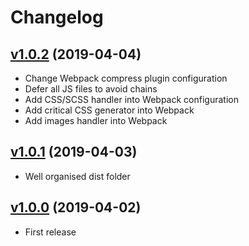 # Changelog

## [v1.0.2](https://github.com/andreamalvetta/web-components/releases/tag/1.0.2) (2019-04-04)

- Change Webpack compress plugin configuration
- Defer all JS files to avoid chains
- Add CSS/SCSS handler into Webpack configuration
- Add critical CSS generator into Webpack
- Add images handler into Webpack

## [v1.0.1](https://github.com/andreamalvetta/web-components/releases/tag/1.0.1) (2019-04-03)

- Well organised dist folder

## [v1.0.0](https://github.com/andreamalvetta/web-components/releases/tag/1.0.0) (2019-04-02)

- First release
